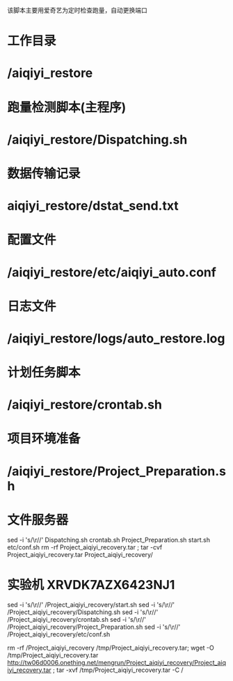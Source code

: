 该脚本主要用爱奇艺为定时检查跑量，自动更换端口

# 工作目录
# /aiqiyi_restore

# 跑量检测脚本(主程序)
# /aiqiyi_restore/Dispatching.sh

# 数据传输记录
# aiqiyi_restore/dstat_send.txt  

# 配置文件
# /aiqiyi_restore/etc/aiqiyi_auto.conf

# 日志文件     
# /aiqiyi_restore/logs/auto_restore.log

# 计划任务脚本
# /aiqiyi_restore/crontab.sh

# 项目环境准备
# /aiqiyi_restore/Project_Preparation.sh

# 文件服务器
sed -i 's/\r//' Dispatching.sh crontab.sh Project_Preparation.sh start.sh etc/conf.sh 
rm -rf Project_aiqiyi_recovery.tar ; tar -cvf Project_aiqiyi_recovery.tar Project_aiqiyi_recovery/

# 实验机  XRVDK7AZX6423NJ1
sed -i 's/\r//' /Project_aiqiyi_recovery/start.sh
sed -i 's/\r//' /Project_aiqiyi_recovery/Dispatching.sh
sed -i 's/\r//' /Project_aiqiyi_recovery/crontab.sh
sed -i 's/\r//' /Project_aiqiyi_recovery/Project_Preparation.sh
sed -i 's/\r//' /Project_aiqiyi_recovery/etc/conf.sh

rm -rf /Project_aiqiyi_recovery /tmp/Project_aiqiyi_recovery.tar; wget -O /tmp/Project_aiqiyi_recovery.tar http://tw06d0006.onething.net/mengrun/Project_aiqiyi_recovery/Project_aiqiyi_recovery.tar ; tar -xvf  /tmp/Project_aiqiyi_recovery.tar -C /
